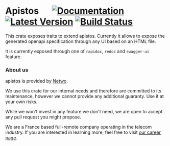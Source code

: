 # Apistos &emsp; [![Documentation]][docs.rs] [![Latest Version]][crates.io] [![Build Status]][build]

[docs.rs]: https://docs.rs/apistos-plugins/

[crates.io]: https://crates.io/crates/apistos-plugins

[build]: https://github.com/netwo-io/apistos/actions/workflows/build.yaml?branch=main

[Documentation]: https://img.shields.io/docsrs/apistos-plugins

[Latest Version]: https://img.shields.io/crates/v/apistos-plugins.svg

[Build Status]: https://github.com/netwo-io/apistos/actions/workflows/build.yaml/badge.svg?branch=main

This crate exposes traits to extend apistos. Currently it allows to expose the generated openapi specification through
any UI based on an HTML file.

It is currently exposed through one of `rapidoc`, `redoc` and `swagger-ui` feature.

### About us

apistos is provided by [Netwo](https://www.netwo.io).

We use this crate for our internal needs and therefore are committed to its maintenance, however we cannot provide any
additional guaranty. Use it at your own risks.

While we won't invest in any feature we don't need, we are open to accept any pull request you might propose.

We are a France based full-remote company operating in the telecom industry. If you are interested in learning more,
feel free to visit [our career page](https://www.netwo.io/carriere).
